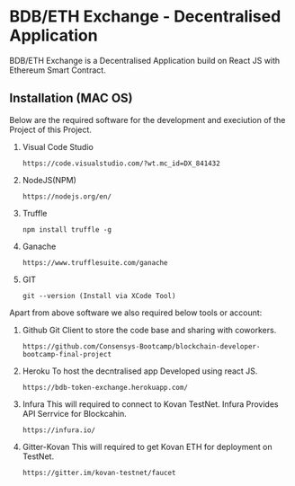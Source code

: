 # BDB/ETH Exchange - Decentralised Application

BDB/ETH Exchange is a Decentralised Application build on React JS with Ethereum Smart Contract.


## Installation (MAC OS)
Below are the required software for the development and execiution of the Project of this Project.
1. Visual Code Studio
    ```
    https://code.visualstudio.com/?wt.mc_id=DX_841432
    ```
3. NodeJS(NPM)
    ```
    https://nodejs.org/en/
    ```
4. Truffle
    ```
    npm install truffle -g
    ```
4. Ganache
    ```
    https://www.trufflesuite.com/ganache
    ```
6. GIT
    ```
    git --version (Install via XCode Tool)
    ```

Apart from above software we also required below tools or account:
1. Github
    Git Client to store the code base and sharing with coworkers.
    ```
    https://github.com/Consensys-Bootcamp/blockchain-developer-bootcamp-final-project
    ```
3. Heroku
   To host the decntralised app Developed using react JS.
   ```
   https://bdb-token-exchange.herokuapp.com/
   ```
4. Infura
    This will required to connect to Kovan TestNet. Infura Provides API Serrvice for Blockcahin.
    ```
    https://infura.io/
    ```
5. Gitter-Kovan
    This will required to get Kovan ETH for deployment on TestNet.
    ```
    https://gitter.im/kovan-testnet/faucet
    ```


